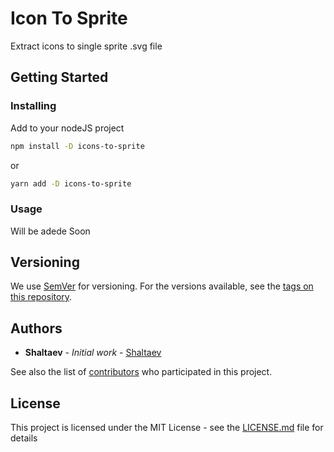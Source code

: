 # Icon To Sprite

Extract icons to single sprite .svg file

## Getting Started

### Installing

Add to your nodeJS project

```sh
npm install -D icons-to-sprite
```

or

```sh
yarn add -D icons-to-sprite
```

### Usage

Will be adede Soon

## Versioning

We use [SemVer](http://semver.org/) for versioning. For the versions available, see the [tags on this repository](https://github.com/shaltaev/icons-to-sprite/tags).

## Authors

-   **Shaltaev** - _Initial work_ - [Shaltaev](https://github.com/shaltaev)

See also the list of [contributors](https://github.com/shaltaev/icons-to-sprite/contributors) who participated in this project.

## License

This project is licensed under the MIT License - see the [LICENSE.md](LICENSE.md) file for details
